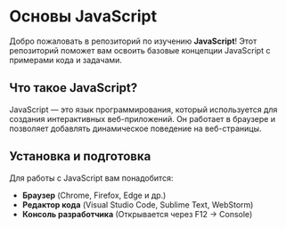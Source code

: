 # Основы JavaScript

Добро пожаловать в репозиторий по изучению **JavaScript**! 
Этот репозиторий поможет вам освоить базовые концепции JavaScript с примерами кода и задачами.

## Что такое JavaScript?
JavaScript — это язык программирования, который используется для создания интерактивных веб-приложений. Он работает в браузере и позволяет добавлять динамическое поведение на веб-страницы.

## Установка и подготовка
Для работы с JavaScript вам понадобится:
- **Браузер** (Chrome, Firefox, Edge и др.)
- **Редактор кода** (Visual Studio Code, Sublime Text, WebStorm)
- **Консоль разработчика** (Открывается через F12 → Console)